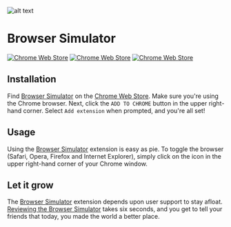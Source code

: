 ![alt text](https://github.com/botvinick/browser-simulator/blob/master/tiles/marquee.jpg?raw=true "Browser Simulator")
# Browser Simulator
[![Chrome Web Store](https://img.shields.io/chrome-web-store/users/ejpilpdcahcfkhanpikmgadenjhpchem.svg)](https://chrome.google.com/webstore/detail/browser-simulator/cpjgohinlofnibpmebgdhpchbpjkkman)
[![Chrome Web Store](https://img.shields.io/chrome-web-store/rating/ejpilpdcahcfkhanpikmgadenjhpchem.svg)](https://chrome.google.com/webstore/detail/browser-simulator/cpjgohinlofnibpmebgdhpchbpjkkman/reviews)
[![Chrome Web Store](https://img.shields.io/chrome-web-store/rating-count/ejpilpdcahcfkhanpikmgadenjhpchem.svg)](https://chrome.google.com/webstore/detail/browser-simulator/cpjgohinlofnibpmebgdhpchbpjkkman/reviews)
## Installation
Find [Browser Simulator](https://chrome.google.com/webstore/detail/browser-simulator/cpjgohinlofnibpmebgdhpchbpjkkman) on the [Chrome Web Store](https://chrome.google.com/webstore/category/extensions). Make sure you're using the Chrome browser. Next, click the `ADD TO CHROME` button in the upper right-hand corner. Select `Add extension` when prompted, and you're all set!
## Usage
Using the [Browser Simulator](https://chrome.google.com/webstore/detail/browser-simulator/cpjgohinlofnibpmebgdhpchbpjkkman) extension is easy as pie. To toggle the browser (Safari, Opera, Firefox and Internet Explorer), simply click on the icon in the upper right-hand corner of your Chrome window.
## Let it grow
The [Browser Simulator](https://chrome.google.com/webstore/detail/browser-simulator/cpjgohinlofnibpmebgdhpchbpjkkman) extension depends upon user support to stay afloat. [Reviewing the Browser Simulator](https://chrome.google.com/webstore/detail/hey-beter/ejpilpdcahcfkhanpikmgadenjhpchem/reviews) takes six seconds, and you get to tell your friends that today, you made the world a better place.
